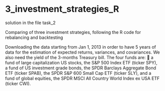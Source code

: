 # 3_investment_strategies_R
solution in the file task_2

Comparing of three investment strategies, following the R code for rebalancing and backtesting

Downloading the data starting from Jan 1, 2013 in order to have 5 years of data for the estimation of expected returns, variances, and covariances. We also need the yield of the 3-months Treasury bill. The four funds are:
􏰀
a fund of large capitalization US stocks, the S&P 500 Index ETF (ticker SPY),
a fund of US investment grade bonds, the SPDR Barclays Aggregate Bond ETF (ticker SPAB),
the SPDR S&P 600 Small Cap ETF (ticker SLY), and
a fund of global equities, the SPDR MSCI All Country World Index ex USA ETF (ticker CWI).

